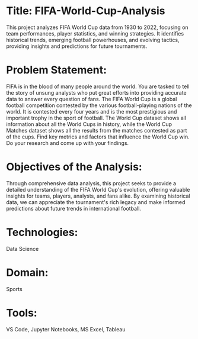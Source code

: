 # Title: FIFA-World-Cup-Analysis
This project analyzes FIFA World Cup data from 1930 to 2022, focusing on team performances, player statistics, and winning strategies. It identifies historical trends, emerging football powerhouses, and evolving tactics, providing insights and predictions for future tournaments.

# Problem Statement:
FIFA is in the blood of many people around the world. You are tasked to tell the story of unsung analysts who put great efforts into providing accurate data to answer every question of fans. The FIFA World Cup is a global football competition contested by the various football-playing nations of the world. It is contested every four years and is the most prestigious and important trophy in the sport of football. The World Cup dataset shows all information about all the World Cups in history, while the World Cup Matches dataset shows all the results from the matches contested as part of the cups. Find key metrics and factors that influence the World Cup win. Do your research and come up with your findings.

# Objectives of the Analysis:
Through comprehensive data analysis, this project seeks to provide a detailed understanding of the FIFA World Cup's evolution, offering valuable insights for teams, players, analysts, and fans alike. By examining historical data, we can appreciate the tournament's rich legacy and make informed predictions about future trends in international football.

# Technologies:
Data Science

# Domain:
Sports

# Tools:
VS Code, Jupyter Notebooks, MS Excel, Tableau
